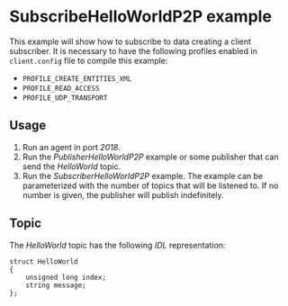# SubscribeHelloWorldP2P example

This example will show how to subscribe to data creating a client subscriber.
It is necessary to have the following profiles enabled in `client.config` file to compile this example:

- `PROFILE_CREATE_ENTITIES_XML`
- `PROFILE_READ_ACCESS`
- `PROFILE_UDP_TRANSPORT`

## Usage
1. Run an agent in port *2018*.
2. Run the *PublisherHelloWorldP2P* example or some publisher that can send the *HelloWorld* topic.
3. Run the *SubscriberHelloWorldP2P* example.
   The example can be parameterized with the number of topics that will be listened to.
   If no number is given, the publisher will publish indefinitely.

## Topic

The *HelloWorld* topic has the following *IDL* representation:

```
struct HelloWorld
{
	unsigned long index;
	string message;
};
```

